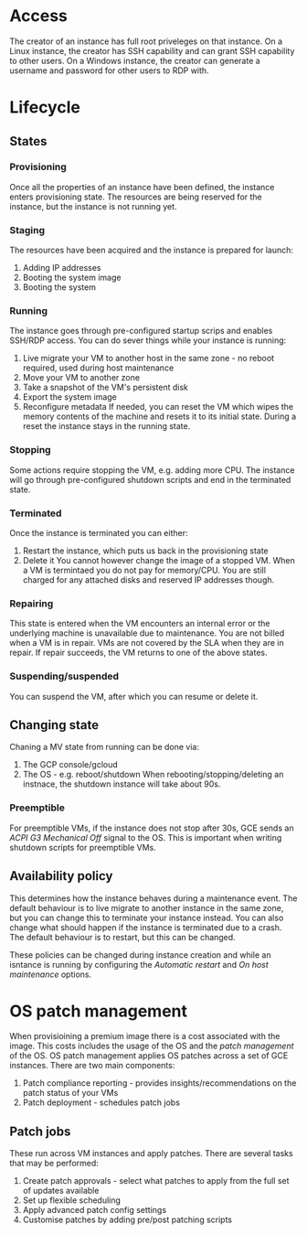 # Access
The creator of an instance has full root priveleges on that instance.
On a Linux instance, the creator has SSH capability and can grant SSH capability to other users.
On a Windows instance, the creator can generate a username and password for other users to RDP with.


# Lifecycle

## States
### Provisioning
Once all the properties of an instance have been defined, the instance enters provisioning state.
The resources are being reserved for the instance, but the instance is not running yet.
### Staging
The resources have been acquired and the instance is prepared for launch:
1. Adding IP addresses
1. Booting the system image
1. Booting the system
### Running
The instance goes through pre-configured startup scrips and enables SSH/RDP access.
You can do sever things while your instance is running:
1. Live migrate your VM to another host in the same zone - no reboot required, used during host maintenance
1. Move your VM to another zone
1. Take a snapshot of the VM's persistent disk
1. Export the system image
1. Reconfigure metadata
If needed, you can reset the VM which wipes the memory contents of the machine and resets it to its initial state.
During a reset the instance stays in the running state.
### Stopping
Some actions require stopping the VM, e.g. adding more CPU.
The instance will go through pre-configured shutdown scripts and end in the terminated state.
### Terminated
Once the instance is terminated you can either:
1. Restart the instance, which puts us back in the provisioning state
1. Delete it
You cannot however change the image of a stopped VM.
When a VM is termintaed you do not pay for memory/CPU.
You are still charged for any attached disks and reserved IP addresses though.
### Repairing
This state is entered when the VM encounters an internal error or the underlying machine is unavailable due to maintenance.
You are not billed when a VM is in repair.
VMs are not covered by the SLA when they are in repair.
If repair succeeds, the VM returns to one of the above states.
### Suspending/suspended
You can suspend the VM, after which you can resume or delete it.

## Changing state
Chaning a MV state from running can be done via:
1. The GCP console/gcloud
1. The OS - e.g. reboot/shutdown
When rebooting/stopping/deleting an instnace, the shutdown instance will take about 90s.
### Preemptible
For preemptible VMs, if the instance does not stop after 30s, GCE sends an _ACPI G3 Mechanical Off_ signal to the OS.
This is important when writing shutdown scripts for preemptible VMs.

## Availability policy
This determines how the instance behaves during a maintenance event. The default behaviour is to live migrate to another instance in the same zone, but you can change this to terminate your instance instead.
You can also change what should happen if the instance is terminated due to a crash. The default behaviour is to restart, but this can be changed.

These policies can be changed during instance creation and while an isntance is running by configuring the _Automatic restart_ and _On host maintenance_ options.

# OS patch management
When provisioining a premium image there is a cost associated with the image. 
This costs includes the usage of the OS and the _patch management_ of the OS.
OS patch management applies OS patches across a set of GCE instances.
There are two main components:
1. Patch compliance reporting - provides insights/recommendations on the patch status of your VMs
1. Patch deployment - schedules patch jobs
## Patch jobs
These run across VM instances and apply patches. There are several tasks that may be performed:
1. Create patch approvals - select what patches to apply from the full set of updates available
1. Set up flexible scheduling
1. Apply advanced patch config settings
1. Customise patches by adding pre/post patching scripts
